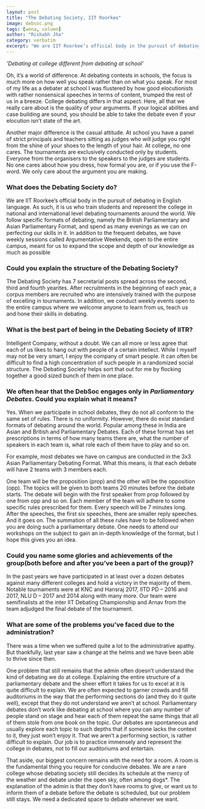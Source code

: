 ```yaml
---
layout: post
title: "The Debating Society, IIT Roorkee"
image: debsoc.png
tags: [wona, column]
author: "Rishabh Jha"
category: verbatim
excerpt: "We are IIT Roorkee’s official body in the pursuit of debating in English language. As such, it is us who train students and represent the college in national and international level debating tournaments around the world. We follow specific formats of debating, namely the British Parliamentary and Asian Parliamentary Format, and spend as many evenings as we can on perfecting our skills in it."
---
```


*'Debating at college different from debating at school'*

Oh, it’s a world of difference. At debating contests in schools, the focus is much more on how well you speak rather than on what you speak. For most of my life as a debater at school I was flustered by how good elocutionists with rather nonsensical speeches in terms of content, trumped the rest of us in a breeze. College debating differs in that aspect. Here, all that we really care about is the quality of your arguments. If your logical abilities and case building are sound, you should be able to take the debate even if your elocution isn’t state of the art.

Another major difference is the casual attitude. At school you have a panel of strict principals and teachers sitting as judges who will judge you right from the shine of your shoes to the length of your hair. At college, no one cares. The tournaments are exclusively conducted only by students. Everyone from the organisers to the speakers to the judges are students. No one cares about how you dress, how formal you are, or if you use the F-word. We only care about the argument you are making. 

### What does the Debating Society do?

We are IIT Roorkee’s official body in the pursuit of debating in English language. As such, it is us who train students and represent the college in national and international level debating tournaments around the world. We follow specific formats of debating, namely the British Parliamentary and Asian Parliamentary Format, and spend as many evenings as we can on perfecting our skills in it. In addition to the frequent debates, we have weekly sessions called Argumentative Weekends, open to the entire campus, meant for us to expand the scope and depth of our knowledge as much as possible

### Could you explain the structure of the Debating Society?

The Debating Society has 7 secretarial posts spread across the second, third and fourth yearites. After recruitments in the beginning of each year, a corpus members are recruited who are intensively trained with the purpose of excelling in tournaments.
In addition, we conduct weekly events open to the entire campus where we welcome anyone to learn from us, teach us and hone their skills in debating.

### What is the best part of being in the Debating Society of IITR?

Intelligent Company, without a doubt. We can all more or less agree that each of us likes to hang out with people of a certain intellect. While I myself may not be very smart, I enjoy the company of smart people. It can often be difficult to find a high concentration of such people in a randomized social structure. The Debating Society helps sort that out for me by flocking together a good sized bunch of them in one place.

### We often hear that the DebSoc engages only in *Parliamentary Debates*. Could you explain what it means?

Yes. When we participate in school debates, they do not all conform to the same set of rules. There is no uniformity.
However, there do exist standard formats of debating around the world. Popular among these in India are Asian and British and Parliamentary Debates. Each of these format has set prescriptions in terms of how many teams there are, what the number of speakers in each team is, what role each of them have to play and so on.

For example, most debates we have on campus are conducted in the 3x3 Asian Parliamentary Debating Format. What this means, is that each debate will have 2 teams with 3 members each.

One team will be the proposition (prop) and the other will be the opposition (opp). The topics will be given to both teams 20 minutes before the debate starts. The debate will begin with the first speaker from prop followed by one from opp and so on. Each member of the team will adhere to some specific rules prescribed for them. Every speech will be 7 minutes long. After the speeches, the first six speeches, there are smaller reply speeches. And it goes on. 
The summation of all these rules have to be followed when you are doing such a parliamentary debate. One needs to attend our workshops on the subject to gain an in-depth knowledge of the format, but I hope this gives you an idea.

### Could you name some glories and achievements of the group(both before and after you’ve been a part of the group)?

In the past years we have participated in at least over a dozen debates against many different colleges and hold a victory in the majority of them. Notable tournaments were at KNC and Hansraj 2017, IITD PD – 2016 and 2017, NLU D – 2017 and 2014 along with many more.  Our team were semifinalists at the inter IIT Debating Championship and Arnav from the team adjudged the final debate of the tournament.
 
### What are some of the problems you’ve faced due to the administration?

There was a time when we suffered quite a lot to the administrative apathy. But thankfully, last year saw a change at the helms and we have been able to thrive since then.

One problem that still remains that the admin often doesn’t understand the kind of debating we do at college. Explaining the entire structure of a parliamentary debate and the sheer effort it takes for us to excel at it is quite difficult to explain. We are often expected to garner crowds and fill auditoriums in the way that the performing sections do (and they do it quite well), except that they do not understand we aren’t at school. Parliamentary debates don’t work like debating at school where you can any number of people stand on stage and hear each of them repeat the same things that all of them stole from one book on the topic. Our debates are spontaneous and usually explore each topic to such depths that if someone lacks the context to it, they just won’t enjoy it. That we aren’t a performing section, is rather difficult to explain. Our job is to practice immensely and represent the college in debates, not to fill our auditoriums and entertain.

That aside, our biggest concern remains with the need for a room. A room is the fundamental thing you require for conducive debates. We are a rare college whose debating society still decides its schedule at the mercy of the weather and debate under the open sky, often among dogs*. The explanation of the admin is that they don’t have rooms to give, or want us to inform them of a debate before the debate is scheduled, but our problem still stays. We need a dedicated space to debate whenever we want.
